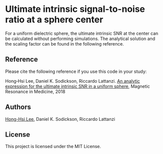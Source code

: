 # Ultimate intrinsic signal-to-noise ratio at a sphere center

For a uniform dielectric sphere, the ultimate intrinsic SNR at the center can be calculated without performing simulations.
The analytical solution and the scaling factor can be found in the following reference.

## Reference
Please cite the following reference if you use this code in your study:

Hong‐Hsi Lee, Daniel K. Sodickson, Riccardo Lattanzi. [An analytic expression for the ultimate intrinsic SNR in a uniform sphere](https://doi.org/10.1002/mrm.27207), Magnetic Resonance in Medicine, 2018

## Authors
[Hong-Hsi Lee](http://www.diffusion-mri.com/people/hong-hsi-lee), Daniel K. Sodickson, Riccardo Lattanzi

## License
This project is licensed under the MIT License.
